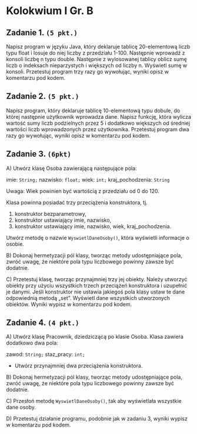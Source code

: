 # **Kolokwium I Gr. B**

## **Zadanie 1.**  `(5 pkt.)`

Napisz program w języku Java, który deklaruje tablicę 20-elementową liczb typu float i losuje do niej liczby z przedziału 1-100. Następnie wprowadź z konsoli liczbę n typu double. Następnie z wylosowanej tablicy oblicz sumę liczb o indeksach nieparzystych i większych od liczby n. Wyświetl sumę w konsoli. Przetestuj program trzy razy go wywołując, wyniki opisz w komentarzu pod kodem.

## **Zadanie 2.** `(5 pkt.)`

Napisz program, który deklaruje tablicę 10-elementową typu dobule, do której następnie użytkownik wprowadza dane. Napisz funkcję, która wylicza wartość sumy liczb podzielnych przez 5 i dodatkowo większych od średniej wartości liczb wprowadzonych przez użytkownika. 
Przetestuj program dwa razy go wywołując, wyniki opisz w komentarzu pod kodem.

## **Zadanie 3.**  `(6pkt)`

A) Utwórz klasę Osoba zawierającą następujące pola:

imie: `String;`
nazwisko: `float;`
wiek: `int;`
kraj_pochodzenia: `String`

Uwaga: Wiek powinien być wartością z przedziału od 0 do 120.

Klasa powinna posiadać trzy przeciążenia konstruktora, tj.
1.	konstruktor bezparametrowy,
2.	konstruktor ustawiający imie, nazwisko,
3.	konstruktor ustawiający imie, nazwisko, wiek, kraj_pochodzenia.

Utwórz metodę o nazwie `WyswietlDaneOsoby()`, która wyświetli informacje o osobie.

B) Dokonaj hermetyzacji pól klasy, tworząc metody udostępniające pola, zwróć uwagę, że niektóre pola typu liczbowego powinny zawsze być dodatnie. 

C) Przetestuj klasę, tworząc przynajmniej trzy jej obiekty. Należy utworzyć obiekty przy użyciu wszystkich trzech przeciążeń konstruktora i uzupełnić je danymi. Jeśli konstruktor nie ustawia jakiegoś pola klasy ustaw te dane odpowiednią metodą „set”. Wyświetl dane wszystkich utworzonych obiektów.  Wyniki wypisz w komentarzu pod kodem.

## **Zadanie 4.** `(4 pkt.)`

A) Utwórz klasę Pracownik, dziedziczącą po klasie Osoba. Klasa zawiera dodatkowo dwa pola: 

zawod: `String;`
staz_pracy: `int;`

- Utwórz przynajmniej dwa przeciążenia konstruktora.

B) Dokonaj hermetyzacji pól klasy, tworząc metody udostępniające pola, zwróć uwagę, że niektóre pola typu liczbowego powinny zawsze być dodatnie. 

C) Przesłoń metodę `WyswietlDaneOsoby()`, tak aby wyświetlała wszystkie dane osoby.

D) Przetestuj działanie programu, podobnie jak w zadaniu 3,  wyniki wypisz w komentarzu pod kodem. 

